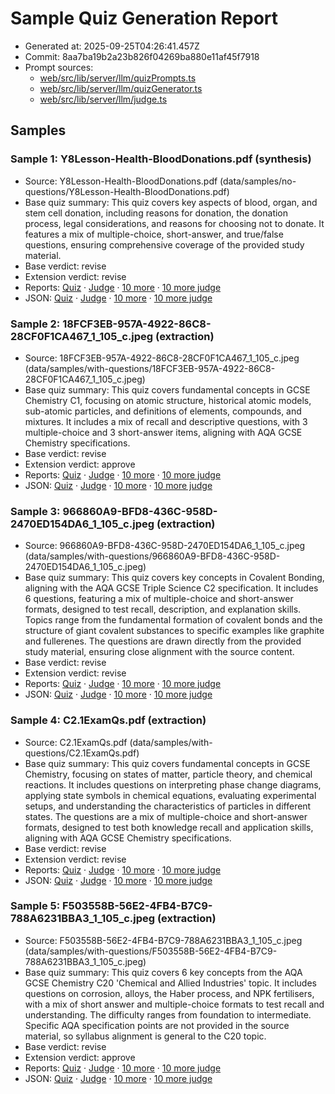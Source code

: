 # Sample Quiz Generation Report

- Generated at: 2025-09-25T04:26:41.457Z
- Commit: 8aa7ba19b2a23b826f04269ba880e11af45f7918
- Prompt sources:
  - [web/src/lib/server/llm/quizPrompts.ts](https://github.com/spark-ai/spark/blob/8aa7ba19b2a23b826f04269ba880e11af45f7918/web/src/lib/server/llm/quizPrompts.ts)
  - [web/src/lib/server/llm/quizGenerator.ts](https://github.com/spark-ai/spark/blob/8aa7ba19b2a23b826f04269ba880e11af45f7918/web/src/lib/server/llm/quizGenerator.ts)
  - [web/src/lib/server/llm/judge.ts](https://github.com/spark-ai/spark/blob/8aa7ba19b2a23b826f04269ba880e11af45f7918/web/src/lib/server/llm/judge.ts)

## Samples

### Sample 1: Y8Lesson-Health-BloodDonations.pdf (synthesis)

- Source: Y8Lesson-Health-BloodDonations.pdf (data/samples/no-questions/Y8Lesson-Health-BloodDonations.pdf)
- Base quiz summary: This quiz covers key aspects of blood, organ, and stem cell donation, including reasons for donation, the donation process, legal considerations, and reasons for choosing not to donate. It features a mix of multiple-choice, short-answer, and true/false questions, ensuring comprehensive coverage of the provided study material.
- Base verdict: revise
- Extension verdict: revise
- Reports: [Quiz](sample-quizzes/no-questions-y8lesson-health-blooddonations/quiz.md) · [Judge](sample-quizzes/no-questions-y8lesson-health-blooddonations/quiz-judgement.md) · [10 more](sample-quizzes/no-questions-y8lesson-health-blooddonations/quiz-extension.md) · [10 more judge](sample-quizzes/no-questions-y8lesson-health-blooddonations/quiz-extension-judgement.md)
- JSON: [Quiz](../../web/static/admin/sample-quizzes/no-questions-y8lesson-health-blooddonations/quiz.json) · [Judge](../../web/static/admin/sample-quizzes/no-questions-y8lesson-health-blooddonations/quiz-judgement.json) · [10 more](../../web/static/admin/sample-quizzes/no-questions-y8lesson-health-blooddonations/quiz-extension.json) · [10 more judge](../../web/static/admin/sample-quizzes/no-questions-y8lesson-health-blooddonations/quiz-extension-judgement.json)

### Sample 2: 18FCF3EB-957A-4922-86C8-28CF0F1CA467_1_105_c.jpeg (extraction)

- Source: 18FCF3EB-957A-4922-86C8-28CF0F1CA467_1_105_c.jpeg (data/samples/with-questions/18FCF3EB-957A-4922-86C8-28CF0F1CA467_1_105_c.jpeg)
- Base quiz summary: This quiz covers fundamental concepts in GCSE Chemistry C1, focusing on atomic structure, historical atomic models, sub-atomic particles, and definitions of elements, compounds, and mixtures. It includes a mix of recall and descriptive questions, with 3 multiple-choice and 3 short-answer items, aligning with AQA GCSE Chemistry specifications.
- Base verdict: revise
- Extension verdict: approve
- Reports: [Quiz](sample-quizzes/with-questions-18fcf3eb-957a-4922-86c8-28cf0f1ca467-1-105-c/quiz.md) · [Judge](sample-quizzes/with-questions-18fcf3eb-957a-4922-86c8-28cf0f1ca467-1-105-c/quiz-judgement.md) · [10 more](sample-quizzes/with-questions-18fcf3eb-957a-4922-86c8-28cf0f1ca467-1-105-c/quiz-extension.md) · [10 more judge](sample-quizzes/with-questions-18fcf3eb-957a-4922-86c8-28cf0f1ca467-1-105-c/quiz-extension-judgement.md)
- JSON: [Quiz](../../web/static/admin/sample-quizzes/with-questions-18fcf3eb-957a-4922-86c8-28cf0f1ca467-1-105-c/quiz.json) · [Judge](../../web/static/admin/sample-quizzes/with-questions-18fcf3eb-957a-4922-86c8-28cf0f1ca467-1-105-c/quiz-judgement.json) · [10 more](../../web/static/admin/sample-quizzes/with-questions-18fcf3eb-957a-4922-86c8-28cf0f1ca467-1-105-c/quiz-extension.json) · [10 more judge](../../web/static/admin/sample-quizzes/with-questions-18fcf3eb-957a-4922-86c8-28cf0f1ca467-1-105-c/quiz-extension-judgement.json)

### Sample 3: 966860A9-BFD8-436C-958D-2470ED154DA6_1_105_c.jpeg (extraction)

- Source: 966860A9-BFD8-436C-958D-2470ED154DA6_1_105_c.jpeg (data/samples/with-questions/966860A9-BFD8-436C-958D-2470ED154DA6_1_105_c.jpeg)
- Base quiz summary: This quiz covers key concepts in Covalent Bonding, aligning with the AQA GCSE Triple Science C2 specification. It includes 6 questions, featuring a mix of multiple-choice and short-answer formats, designed to test recall, description, and explanation skills. Topics range from the fundamental formation of covalent bonds and the structure of giant covalent substances to specific examples like graphite and fullerenes. The questions are drawn directly from the provided study material, ensuring close alignment with the source content.
- Base verdict: revise
- Extension verdict: revise
- Reports: [Quiz](sample-quizzes/with-questions-966860a9-bfd8-436c-958d-2470ed154da6-1-105-c/quiz.md) · [Judge](sample-quizzes/with-questions-966860a9-bfd8-436c-958d-2470ed154da6-1-105-c/quiz-judgement.md) · [10 more](sample-quizzes/with-questions-966860a9-bfd8-436c-958d-2470ed154da6-1-105-c/quiz-extension.md) · [10 more judge](sample-quizzes/with-questions-966860a9-bfd8-436c-958d-2470ed154da6-1-105-c/quiz-extension-judgement.md)
- JSON: [Quiz](../../web/static/admin/sample-quizzes/with-questions-966860a9-bfd8-436c-958d-2470ed154da6-1-105-c/quiz.json) · [Judge](../../web/static/admin/sample-quizzes/with-questions-966860a9-bfd8-436c-958d-2470ed154da6-1-105-c/quiz-judgement.json) · [10 more](../../web/static/admin/sample-quizzes/with-questions-966860a9-bfd8-436c-958d-2470ed154da6-1-105-c/quiz-extension.json) · [10 more judge](../../web/static/admin/sample-quizzes/with-questions-966860a9-bfd8-436c-958d-2470ed154da6-1-105-c/quiz-extension-judgement.json)

### Sample 4: C2.1ExamQs.pdf (extraction)

- Source: C2.1ExamQs.pdf (data/samples/with-questions/C2.1ExamQs.pdf)
- Base quiz summary: This quiz covers fundamental concepts in GCSE Chemistry, focusing on states of matter, particle theory, and chemical reactions. It includes questions on interpreting phase change diagrams, applying state symbols in chemical equations, evaluating experimental setups, and understanding the characteristics of particles in different states. The questions are a mix of multiple-choice and short-answer formats, designed to test both knowledge recall and application skills, aligning with AQA GCSE Chemistry specifications.
- Base verdict: revise
- Extension verdict: revise
- Reports: [Quiz](sample-quizzes/with-questions-c2-1examqs/quiz.md) · [Judge](sample-quizzes/with-questions-c2-1examqs/quiz-judgement.md) · [10 more](sample-quizzes/with-questions-c2-1examqs/quiz-extension.md) · [10 more judge](sample-quizzes/with-questions-c2-1examqs/quiz-extension-judgement.md)
- JSON: [Quiz](../../web/static/admin/sample-quizzes/with-questions-c2-1examqs/quiz.json) · [Judge](../../web/static/admin/sample-quizzes/with-questions-c2-1examqs/quiz-judgement.json) · [10 more](../../web/static/admin/sample-quizzes/with-questions-c2-1examqs/quiz-extension.json) · [10 more judge](../../web/static/admin/sample-quizzes/with-questions-c2-1examqs/quiz-extension-judgement.json)

### Sample 5: F503558B-56E2-4FB4-B7C9-788A6231BBA3_1_105_c.jpeg (extraction)

- Source: F503558B-56E2-4FB4-B7C9-788A6231BBA3_1_105_c.jpeg (data/samples/with-questions/F503558B-56E2-4FB4-B7C9-788A6231BBA3_1_105_c.jpeg)
- Base quiz summary: This quiz covers 6 key concepts from the AQA GCSE Chemistry C20 'Chemical and Allied Industries' topic. It includes questions on corrosion, alloys, the Haber process, and NPK fertilisers, with a mix of short answer and multiple-choice formats to test recall and understanding. The difficulty ranges from foundation to intermediate. Specific AQA specification points are not provided in the source material, so syllabus alignment is general to the C20 topic.
- Base verdict: revise
- Extension verdict: approve
- Reports: [Quiz](sample-quizzes/with-questions-f503558b-56e2-4fb4-b7c9-788a6231bba3-1-105-c/quiz.md) · [Judge](sample-quizzes/with-questions-f503558b-56e2-4fb4-b7c9-788a6231bba3-1-105-c/quiz-judgement.md) · [10 more](sample-quizzes/with-questions-f503558b-56e2-4fb4-b7c9-788a6231bba3-1-105-c/quiz-extension.md) · [10 more judge](sample-quizzes/with-questions-f503558b-56e2-4fb4-b7c9-788a6231bba3-1-105-c/quiz-extension-judgement.md)
- JSON: [Quiz](../../web/static/admin/sample-quizzes/with-questions-f503558b-56e2-4fb4-b7c9-788a6231bba3-1-105-c/quiz.json) · [Judge](../../web/static/admin/sample-quizzes/with-questions-f503558b-56e2-4fb4-b7c9-788a6231bba3-1-105-c/quiz-judgement.json) · [10 more](../../web/static/admin/sample-quizzes/with-questions-f503558b-56e2-4fb4-b7c9-788a6231bba3-1-105-c/quiz-extension.json) · [10 more judge](../../web/static/admin/sample-quizzes/with-questions-f503558b-56e2-4fb4-b7c9-788a6231bba3-1-105-c/quiz-extension-judgement.json)
